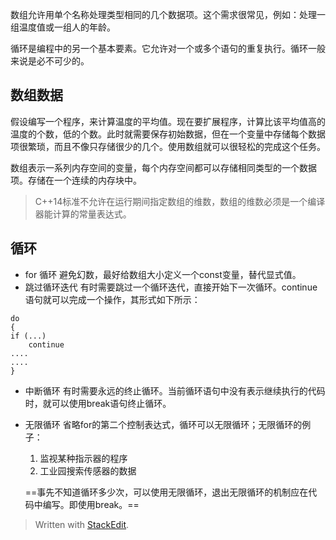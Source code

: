 数组允许用单个名称处理类型相同的几个数据项。这个需求很常见，例如：处理一组温度值或一组人的年龄。

循环是编程中的另一个基本要素。它允许对一个或多个语句的重复执行。循环一般来说是必不可少的。
## 数组数据
假设编写一个程序，来计算温度的平均值。现在要扩展程序，计算比该平均值高的温度的个数，低的个数。此时就需要保存初始数据，但在一个变量中存储每个数据项很繁琐，而且不像只存储很少的几个。使用数组就可以很轻松的完成这个任务。

数组表示一系列内存空间的变量，每个内存空间都可以存储相同类型的一个数据项。存储在一个连续的内存块中。
>C++14标准不允许在运行期间指定数组的维数，数组的维数必须是一个编译器能计算的常量表达式。
## 循环
- for 循环
避免幻数，最好给数组大小定义一个const变量，替代显式值。
- 跳过循环迭代
有时需要跳过一个循环迭代，直接开始下一次循环。continue语句就可以完成一个操作，其形式如下所示：
```
do
{
if (...)
	continue
....
....
}
```
- 中断循环
有时需要永远的终止循环。当前循环语句中没有表示继续执行的代码时，就可以使用break语句终止循环。
- 无限循环
省略for的第二个控制表达式，循环可以无限循环；无限循环的例子：
	1. 监视某种指示器的程序
	2. 工业园搜索传感器的数据

	==事先不知道循环多少次，可以使用无限循环，退出无限循环的机制应在代码中编写。即使用break。==
> Written with [StackEdit](https://stackedit.io/).
<!--stackedit_data:
eyJoaXN0b3J5IjpbMTk3OTk2NDcyNF19
-->